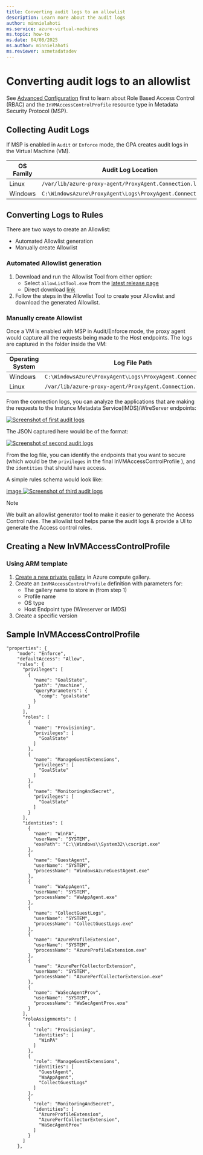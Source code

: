```yaml
---
title: Converting audit logs to an allowlist
description: Learn more about the audit logs
author: minnielahoti
ms.service: azure-virtual-machines
ms.topic: how-to
ms.date: 04/08/2025
ms.author: minnielahoti
ms.reviewer: azmetadatadev
---
```


# Converting audit logs to an allowlist

See [Advanced Configuration](../advanced-configuration.md) first to learn about Role Based Access Control (RBAC) and the `InVMAccessControlProfile` resource type in Metadata Security Protocol (MSP).

## Collecting Audit Logs

If MSP is enabled in `Audit` or `Enforce` mode, the GPA creates audit logs in the Virtual Machine (VM).

| OS Family | Audit Log Location |
|--|--|
| Linux | `/var/lib/azure-proxy-agent/ProxyAgent.Connection.log` |
| Windows | `C:\WindowsAzure\ProxyAgent\Logs\ProxyAgent.Connection.log` |

## Converting Logs to Rules

There are two ways to create an Allowlist:
- Automated Allowlist generation
- Manually create Allowlist

### Automated Allowlist generation

1. Download and run the Allowlist Tool from either option:
   - Select `allowListTool.exe` from the [latest release page](https://github.com/Azure/GuestProxyAgent/releases/latest)
   - Direct download [link](https://github.com/Azure/GuestProxyAgent/releases/latest/download/allowListTool.exe)
1. Follow the steps in the Allowlist Tool to create your Allowlist and download the generated Allowlist.

### Manually create Allowlist

Once a VM is enabled with MSP in Audit/Enforce mode, the proxy agent would capture all the requests being made to the Host endpoints. The logs are captured in the folder inside the VM:

| Operating System | Log File Path |
|--|--|
| Windows | `C:\WindowsAzure\ProxyAgent\Logs\ProxyAgent.Connection.log` |
| Linux | `/var/lib/azure-proxy-agent/ProxyAgent.Connection.log` |

From the connection logs, you can analyze the applications that are making the requests to the Instance Metadata Service(IMDS)/WireServer endpoints:

[![Screenshot of first audit logs](../images/create-sig/logs1.png)](../images/create-sig/logs1.png#lightbox)

The JSON captured here would be of the format:

[![Screenshot of second audit logs](../images/create-sig/logs2.png)](../images/create-sig/logs2.png#lightbox)

From the log file, you can identify the endpoints that you want to secure (which would be the `privileges` in the final InVMAccessControlProfile ), and the `identities` that should have access.

A simple rules schema would look like:

[image ![Screenshot of third audit logs](../images/create-sig/logs3.png)](../images/create-sig/logs3.png#lightbox)

> [!NOTE]
> We built an allowlist generator tool to make it easier to generate the Access Control rules. The allowlist tool helps parse the audit logs & provide a UI to generate the Access control roles.

## Creating a New InVMAccessControlProfile

### Using ARM template

1. [Create a new private gallery](https://learn.microsoft.com/azure/virtual-machines/create-gallery?tabs=portal%2Cportaldirect%2Ccli2#create-a-private-gallery) in Azure compute gallery.
1. Create an `InVMAccessControlProfile` definition with parameters for:
    - The gallery name to store in (from step 1)
    - Profile name
    - OS type
    - Host Endpoint type (Wireserver or IMDS)
1. Create a specific version

## Sample InVMAccessControlProfile

```
"properties": {
    "mode": "Enforce",
    "defaultAccess": "Allow",
    "rules": {
      "privileges": [
        {
          "name": "GoalState",
          "path": "/machine",
          "queryParameters": {
            "comp": "goalstate"
          }
        }
      ],
      "roles": [
        {
          "name": "Provisioning",
          "privileges": [
            "GoalState"
          ]
        },
        {
          "name": "ManageGuestExtensions",
          "privileges": [
            "GoalState"
          ]
        },
        {
          "name": "MonitoringAndSecret",
          "privileges": [
            "GoalState"
          ]
        }
      ],
      "identities": [
        {
          "name": "WinPA",
          "userName": "SYSTEM",
          "exePath": "C:\\Windows\\System32\\cscript.exe"
        },
        {
          "name": "GuestAgent",
          "userName": "SYSTEM",
          "processName": "WindowsAzureGuestAgent.exe"
        },
        {
          "name": "WaAppAgent",
          "userName": "SYSTEM",
          "processName": "WaAppAgent.exe"
        },
        {
          "name": "CollectGuestLogs",
          "userName": "SYSTEM",
          "processName": "CollectGuestLogs.exe"
        },
        {
          "name": "AzureProfileExtension",
          "userName": "SYSTEM",
          "processName": "AzureProfileExtension.exe"
        },
        {
          "name": "AzurePerfCollectorExtension",
          "userName": "SYSTEM",
          "processName": "AzurePerfCollectorExtension.exe"
        },
        {
          "name": "WaSecAgentProv",
          "userName": "SYSTEM",
          "processName": "WaSecAgentProv.exe"
        }
      ],
      "roleAssignments": [
        {
          "role": "Provisioning",
          "identities": [
            "WinPA"
          ]
        },
        {
          "role": "ManageGuestExtensions",
          "identities": [
            "GuestAgent",
            "WaAppAgent",
            "CollectGuestLogs"
          ]
        },
        {
          "role": "MonitoringAndSecret",
          "identities": [
            "AzureProfileExtension",
            "AzurePerfCollectorExtension",
            "WaSecAgentProv"
          ]
        }
      ]
    },
```
